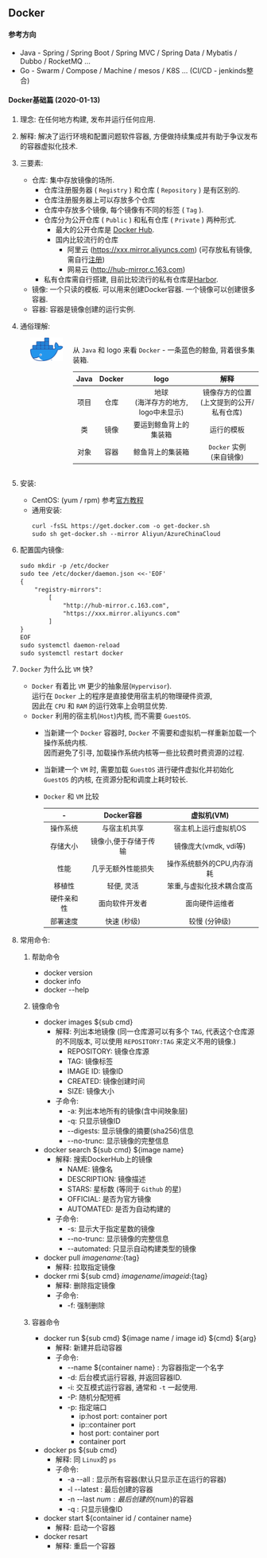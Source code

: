 ## Docker

#### 参考方向
* Java  - Spring / Spring Boot / Spring MVC / Spring Data / Mybatis / Dubbo / RocketMQ ...
* Go - Swarm / Compose / Machine / mesos / K8S ... (CI/CD - jenkinds整合)

#### Docker基础篇 (2020-01-13)
1. 理念: 在任何地方构建, 发布并运行任何应用.  

2. 解释: 解决了运行环境和配置问题软件容器, 方便做持续集成并有助于争议发布的容器虚拟化技术.  

3. 三要素:  
     - 仓库: 集中存放镜像的场所.
       * 仓库注册服务器 ( `Registry` ) 和仓库 ( `Repository` ) 是有区别的.  
        - 仓库注册服务器上可以存放多个仓库
        - 仓库中存放多个镜像, 每个镜像有不同的标签 ( `Tag` ).
        - 仓库分为公开仓库 ( `Public` ) 和私有仓库 ( `Private` ) 两种形式.
          * 最大的公开仓库是 [Docker Hub](https://hub.docker.com).
          - 国内比较流行的仓库
            * 阿里云 (https://xxx.mirror.aliyuncs.com) (可存放私有镜像, 需自行[注册](https://promotion.aliyun.com/ntms/act/kubernetes.html))
            * 网易云 (http://hub-mirror.c.163.com)
        - 私有仓库需自行搭建, 目前比较流行的私有仓库是[Harbor](https://github.com/goharbor/harbor).
     - 镜像: 一个只读的模板. 可以用来创建Docker容器. 一个镜像可以创建很多容器.
     - 容器: 容器是镜像创建的运行实例.

4. 通俗理解:  

    <div style="display: flex; width: 100%">
        <div style="width: 15%; margin-left: 20px">
            <img src="assets/docker-logo.png" alt="Docker logo">
        </div>
        <div style="width: 85%; margin-left: 20px">
            <p>从 <code>Java</code> 和 logo 来看 <code>Docker</code> - 一条蓝色的鲸鱼, 背着很多集装箱.</p>
            <table>
                <thead>
                    <tr>
                        <th style="text-align:center">Java</th>
                        <th style="text-align:center">Docker</th>
                        <th style="text-align:center">logo</th>
                        <th style="text-align:center">解释</th>
                    </tr>
                </thead>
                <tbody>
                    <tr>
                        <td style="text-align:center">项目</td>
                        <td style="text-align:center">仓库</td>
                        <td style="text-align:center">地球<br>(海洋存方的地方, logo中未显示)</td>
                        <td style="text-align:center">镜像存方的位置<br>(上文提到的公开/私有仓库)</td>
                    </tr>
                    <tr>
                        <td style="text-align:center">类</td>
                        <td style="text-align:center">镜像</td>
                        <td style="text-align:center">要运到鲸鱼背上的集装箱</td>
                        <td style="text-align:center">运行的模板</td>
                    </tr>
                    <tr>
                        <td style="text-align:center">对象</td>
                        <td style="text-align:center">容器</td>
                        <td style="text-align:center">鲸鱼背上的集装箱</td>
                        <td style="text-align:center"><code>Docker</code> 实例<br>(来自镜像)</td>
                    </tr>
                </tbody>
            </table>
        </div>
    </div>

5. 安装:
   - CentOS: (yum / rpm) 参考[官方教程](https://docs.docker.com/install/linux/docker-ce/centos/)
   - 通用安装:  
     ```
     curl -fsSL https://get.docker.com -o get-docker.sh
     sudo sh get-docker.sh --mirror Aliyun/AzureChinaCloud
     ```

6. 配置国内镜像:  
   ```
   sudo mkdir -p /etc/docker
   sudo tee /etc/docker/daemon.json <<-'EOF'
   { 
       "registry-mirrors": 
           [ 
               "http://hub-mirror.c.163.com", 
               "https://xxx.mirror.aliyuncs.com" 
           ]
   }
   EOF
   sudo systemctl daemon-reload
   sudo systemctl restart docker
   ```

7. `Docker` 为什么比 `VM` 快?
   - `Docker` 有着比 `VM` 更少的抽象层(`Hypervisor`).  
     运行在 `Docker` 上的程序是直接使用宿主机的物理硬件资源,  
     因此在 `CPU` 和 `RAM` 的运行效率上会明显优势.
   - `Docker` 利用的宿主机(`Host`)内核, 而不需要 `GuestOS`.  
     - 当新建一个 `Docker` 容器时, `Docker` 不需要和虚拟机一样重新加载一个操作系统内核.  
       因而避免了引寻, 加载操作系统内核等一些比较费时费资源的过程.
     - 当新建一个 `VM` 时, 需要加载 `GuestOS` 进行硬件虚拟化并初始化 `GuestOS` 的内核,
       在资源分配和调度上耗时较长.
     - `Docker` 和 `VM` 比较
     
        |     -      |      Docker容器       |         虚拟机(VM)         |
        | :--------: | :-------------------: | :------------------------: |
        |  操作系统  |     与宿主机共享      |    宿主机上运行虚拟机OS    |
        |  存储大小  | 镜像小,便于存储于传输 |   镜像庞大(vmdk, vdi等)    |
        |    性能    |  几乎无额外性能损失   | 操作系统额外的CPU,内存消耗 |
        |   移植性   |      轻便, 灵活       | 笨重,与虚拟化技术耦合度高  |
        | 硬件亲和性 |    面向软件开发者     |       面向硬件运维者       |
        |  部署速度  |      快速 (秒级)      |       较慢 (分钟级)        |

8. 常用命令:
   1. 帮助命令
      - docker version
      - docker info
      - docker --help
      
   2. 镜像命令
      - docker images ${sub cmd}
        * 解释: 列出本地镜像 (同一仓库源可以有多个 `TAG`, 代表这个仓库源的不同版本, 可以使用 `REPOSITORY:TAG` 来定义不用的镜像.)
          - REPOSITORY: 镜像仓库源
          - TAG: 镜像标签
          - IMAGE ID: 镜像ID
          - CREATED: 镜像创建时间
          - SIZE: 镜像大小
        * 子命令:
          - -a: 列出本地所有的镜像(含中间映象层)
          - -q: 只显示镜像ID
          - --digests: 显示镜像的摘要(sha256)信息
          - --no-trunc: 显示镜像的完整信息
      - docker search ${sub cmd} ${image name}
        * 解释: 搜索DockerHub上的镜像
          - NAME: 镜像名
          - DESCRIPTION: 镜像描述
          - STARS: 星标数 (等同于 `Github` 的星)
          - OFFICIAL: 是否为官方镜像
          - AUTOMATED: 是否为自动构建的
        * 子命令:
          - -s: 显示大于指定星数的镜像
          - --no-trunc: 显示镜像的完整信息
          - --automated: 只显示自动构建类型的镜像
      - docker pull ${image name}:${tag}
        * 解释: 拉取指定镜像
      - docker rmi ${sub cmd} ${image name / image id}:${tag}
        * 解释: 删除指定镜像
        * 子命令:
          - -f: 强制删除
      
   3. 容器命令
      - docker run ${sub cmd} ${image name / image id} ${cmd} ${arg}
        * 解释: 新建并启动容器
        * 子命令:
          - --name ${container name} : 为容器指定一个名字
          - -d: 后台模式运行容器, 并返回容器ID.
          - -i: 交互模式运行容器, 通常和 `-t` 一起使用.
          - -P: 随机分配短裤
          - -p: 指定端口
            - ip:host port: container port
            - ip::container port
            - host port: container port
            - container port
      - docker ps ${sub cmd}
        * 解释: 同 `Linux`的 `ps`
        * 子命令:
          - -a --all : 显示所有容器(默认只显示正在运行的容器)
          - -l --latest : 最后创建的容器
          - -n --last ${num} : 最后创建的${num}的容器
          - -q : 只显示镜像ID
      - docker start ${container id / container name}
        * 解释: 启动一个容器
      - docker resart
        * 解释: 重启一个容器

<!-- #### Docker高级篇 -->
